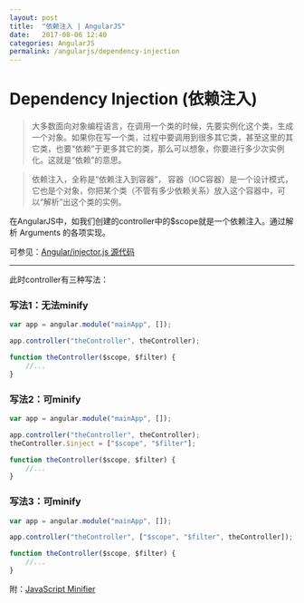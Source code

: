 ```yaml
---
layout: post
title:  "依赖注入 | AngularJS"
date:   2017-08-06 12:40
categories: AngularJS
permalink: /angularjs/dependency-injection
---
```


# Dependency Injection (依赖注入)

> 大多数面向对象编程语言，在调用一个类的时候，先要实例化这个类，生成一个对象。如果你在写一个类，过程中要调用到很多其它类，甚至这里的其它类，也要“依赖”于更多其它的类，那么可以想象，你要进行多少次实例化。这就是“依赖”的意思。

> 依赖注入，全称是“依赖注入到容器”， 容器（IOC容器）是一个设计模式，它也是个对象，你把某个类（不管有多少依赖关系）放入这个容器中，可以“解析”出这个类的实例。

在AngularJS中，如我们创建的controller中的$scope就是一个依赖注入。通过解析 Arguments 的各项实现。

可参见：[Angular/injector.js 源代码](https://github.com/angular/angular.js/blob/master/src/auto/injector.js)

---

此时controller有三种写法：

### 写法1：无法minify

```js
var app = angular.module("mainApp", []);

app.controller("theController", theController);

function theController($scope, $filter) {
    //...
}
```

### 写法2：可minify

```js
var app = angular.module("mainApp", []);

app.controller("theController", theController);
theController.$inject = ["$scope", "$filter"];

function theController($scope, $filter) {
    //...
}
```

### 写法3：可minify
```js
var app = angular.module("mainApp", []);

app.controller("theController", ["$scope", "$filter", theController]);

function theController($scope, $filter) {
    //...
}
```

附：[JavaScript Minifier](https://javascript-minifier.com/)